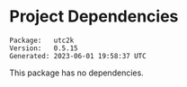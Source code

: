 # Project Dependencies
    Package:   utc2k
    Version:   0.5.15
    Generated: 2023-06-01 19:58:37 UTC

This package has no dependencies.
